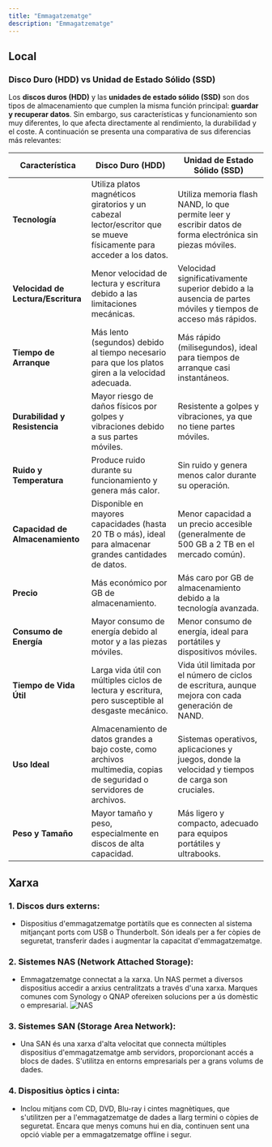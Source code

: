```yaml
---
title: "Emmagatzematge"
description: "Emmagatzematge"
---
```


## Local

### **Disco Duro (HDD) vs Unidad de Estado Sólido (SSD)**

Los **discos duros (HDD)** y las **unidades de estado sólido (SSD)** son dos tipos de almacenamiento que cumplen la misma función principal: **guardar y recuperar datos**. Sin embargo, sus características y funcionamiento son muy diferentes, lo que afecta directamente al rendimiento, la durabilidad y el coste. A continuación se presenta una comparativa de sus diferencias más relevantes:

| **Característica**         | **Disco Duro (HDD)**                                       | **Unidad de Estado Sólido (SSD)**                                  |
|----------------------------|-----------------------------------------------------------|-------------------------------------------------------------------|
| **Tecnología**             | Utiliza platos magnéticos giratorios y un cabezal lector/escritor que se mueve físicamente para acceder a los datos. | Utiliza memoria flash NAND, lo que permite leer y escribir datos de forma electrónica sin piezas móviles. |
| **Velocidad de Lectura/Escritura** | Menor velocidad de lectura y escritura debido a las limitaciones mecánicas. | Velocidad significativamente superior debido a la ausencia de partes móviles y tiempos de acceso más rápidos. |
| **Tiempo de Arranque**     | Más lento (segundos) debido al tiempo necesario para que los platos giren a la velocidad adecuada. | Más rápido (milisegundos), ideal para tiempos de arranque casi instantáneos. |
| **Durabilidad y Resistencia** | Mayor riesgo de daños físicos por golpes y vibraciones debido a sus partes móviles. | Resistente a golpes y vibraciones, ya que no tiene partes móviles. |
| **Ruido y Temperatura**    | Produce ruido durante su funcionamiento y genera más calor. | Sin ruido y genera menos calor durante su operación. |
| **Capacidad de Almacenamiento** | Disponible en mayores capacidades (hasta 20 TB o más), ideal para almacenar grandes cantidades de datos. | Menor capacidad a un precio accesible (generalmente de 500 GB a 2 TB en el mercado común). |
| **Precio**                 | Más económico por GB de almacenamiento. | Más caro por GB de almacenamiento debido a la tecnología avanzada. |
| **Consumo de Energía**     | Mayor consumo de energía debido al motor y a las piezas móviles. | Menor consumo de energía, ideal para portátiles y dispositivos móviles. |
| **Tiempo de Vida Útil**    | Larga vida útil con múltiples ciclos de lectura y escritura, pero susceptible al desgaste mecánico. | Vida útil limitada por el número de ciclos de escritura, aunque mejora con cada generación de NAND. |
| **Uso Ideal**              | Almacenamiento de datos grandes a bajo coste, como archivos multimedia, copias de seguridad o servidores de archivos. | Sistemas operativos, aplicaciones y juegos, donde la velocidad y tiempos de carga son cruciales. |
| **Peso y Tamaño**          | Mayor tamaño y peso, especialmente en discos de alta capacidad. | Más ligero y compacto, adecuado para equipos portátiles y ultrabooks. |


## Xarxa

### 1. Discos durs externs:
   - Dispositius d'emmagatzematge portàtils que es connecten al sistema mitjançant ports com USB o Thunderbolt. Són ideals per a fer còpies de seguretat, transferir dades i augmentar la capacitat d'emmagatzematge.

### 2. Sistemes NAS (Network Attached Storage):
   - Emmagatzematge connectat a la xarxa. Un NAS permet a diversos dispositius accedir a arxius centralitzats a través d'una xarxa. Marques comunes com Synology o QNAP ofereixen solucions per a ús domèstic o empresarial.
![NAS](https://inforepara.es/wp-content/uploads/2014/05/sistemas_de_almacenamiento_nas.jpg)

### 3. Sistemes SAN (Storage Area Network):
   - Una SAN és una xarxa d'alta velocitat que connecta múltiples dispositius d'emmagatzematge amb servidors, proporcionant accés a blocs de dades. S'utilitza en entorns empresarials per a grans volums de dades.

### 4. Dispositius òptics i cinta:
   - Inclou mitjans com CD, DVD, Blu-ray i cintes magnètiques, que s'utilitzen per a l'emmagatzematge de dades a llarg termini o còpies de seguretat. Encara que menys comuns hui en dia, continuen sent una opció viable per a emmagatzematge offline i segur.
